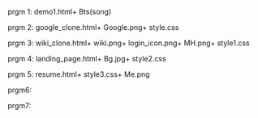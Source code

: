 prgm 1:
  demo1.html+ Bts(song)
  
prgm 2:
  google_clone.html+ Google.png+ style.css
  
prgm 3:
  wiki_clone.html+ wiki.png+ login_icon.png+ MH.png+ style1.css
  
prgm 4:
  landing_page.html+ Bg.jpg+ style2.css
  
prgm 5:
  resume.html+ style3.css+ Me.png

prgm6:


prgm7:


